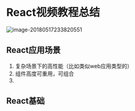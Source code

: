 # React视频教程总结

![image-20180517233820551](/var/folders/61/71j90lf91sx572yl0zd0x0j00000gn/T/abnerworks.Typora/image-20180517233820551.png)

## React应用场景

1. 复杂场景下的高性能（比如类似web应用类型的）
2. 组件高度可重用，可组合
3. 

## React基础

